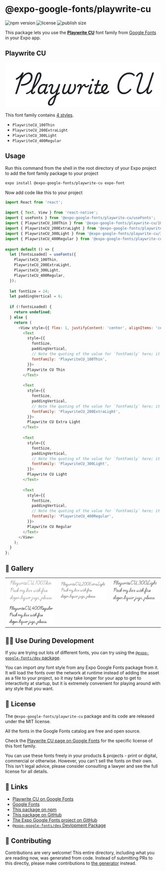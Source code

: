 # @expo-google-fonts/playwrite-cu

![npm version](https://flat.badgen.net/npm/v/@expo-google-fonts/playwrite-cu)
![license](https://flat.badgen.net/github/license/expo/google-fonts)
![publish size](https://flat.badgen.net/packagephobia/install/@expo-google-fonts/playwrite-cu)

This package lets you use the [**Playwrite CU**](https://fonts.google.com/specimen/Playwrite+CU) font family from [Google Fonts](https://fonts.google.com/) in your Expo app.

## Playwrite CU

![Playwrite CU](./font-family.png)

This font family contains [4 styles](#-gallery).

- `PlaywriteCU_100Thin`
- `PlaywriteCU_200ExtraLight`
- `PlaywriteCU_300Light`
- `PlaywriteCU_400Regular`

## Usage

Run this command from the shell in the root directory of your Expo project to add the font family package to your project
```sh
expo install @expo-google-fonts/playwrite-cu expo-font
```

Now add code like this to your project
```js
import React from 'react';

import { Text, View } from 'react-native';
import { useFonts } from '@expo-google-fonts/playwrite-cu/useFonts';
import { PlaywriteCU_100Thin } from '@expo-google-fonts/playwrite-cu/100Thin';
import { PlaywriteCU_200ExtraLight } from '@expo-google-fonts/playwrite-cu/200ExtraLight';
import { PlaywriteCU_300Light } from '@expo-google-fonts/playwrite-cu/300Light';
import { PlaywriteCU_400Regular } from '@expo-google-fonts/playwrite-cu/400Regular';

export default () => {
  let [fontsLoaded] = useFonts({
    PlaywriteCU_100Thin,
    PlaywriteCU_200ExtraLight,
    PlaywriteCU_300Light,
    PlaywriteCU_400Regular,
  });

  let fontSize = 24;
  let paddingVertical = 6;

  if (!fontsLoaded) {
    return undefined;
  } else {
    return (
      <View style={{ flex: 1, justifyContent: 'center', alignItems: 'center' }}>
        <Text
          style={{
            fontSize,
            paddingVertical,
            // Note the quoting of the value for `fontFamily` here; it expects a string!
            fontFamily: 'PlaywriteCU_100Thin',
          }}>
          Playwrite CU Thin
        </Text>

        <Text
          style={{
            fontSize,
            paddingVertical,
            // Note the quoting of the value for `fontFamily` here; it expects a string!
            fontFamily: 'PlaywriteCU_200ExtraLight',
          }}>
          Playwrite CU Extra Light
        </Text>

        <Text
          style={{
            fontSize,
            paddingVertical,
            // Note the quoting of the value for `fontFamily` here; it expects a string!
            fontFamily: 'PlaywriteCU_300Light',
          }}>
          Playwrite CU Light
        </Text>

        <Text
          style={{
            fontSize,
            paddingVertical,
            // Note the quoting of the value for `fontFamily` here; it expects a string!
            fontFamily: 'PlaywriteCU_400Regular',
          }}>
          Playwrite CU Regular
        </Text>
      </View>
    );
  }
};

```

## 🔡 Gallery


||||
|-|-|-|
|![PlaywriteCU_100Thin](./PlaywriteCU_100Thin.ttf.png)|![PlaywriteCU_200ExtraLight](./PlaywriteCU_200ExtraLight.ttf.png)|![PlaywriteCU_300Light](./PlaywriteCU_300Light.ttf.png)||
|![PlaywriteCU_400Regular](./PlaywriteCU_400Regular.ttf.png)||||


## 👩‍💻 Use During Development

If you are trying out lots of different fonts, you can try using the [`@expo-google-fonts/dev` package](https://github.com/expo/google-fonts/tree/master/font-packages/dev#readme).

You can import *any* font style from any Expo Google Fonts package from it. It will load the fonts
over the network at runtime instead of adding the asset as a file to your project, so it may take longer
for your app to get to interactivity at startup, but it is extremely convenient
for playing around with any style that you want.

## 📖 License

The `@expo-google-fonts/playwrite-cu` package and its code are released under the MIT license.

All the fonts in the Google Fonts catalog are free and open source.

Check the [Playwrite CU page on Google Fonts](https://fonts.google.com/specimen/Playwrite+CU) for the specific license of this font family.

You can use these fonts freely in your products & projects - print or digital, commercial or otherwise. However, you can't sell the fonts on their own. This isn't legal advice, please consider consulting a lawyer and see the full license for all details.

## 🔗 Links

- [Playwrite CU on Google Fonts](https://fonts.google.com/specimen/Playwrite+CU)
- [Google Fonts](https://fonts.google.com/)
- [This package on npm](https://www.npmjs.com/package/@expo-google-fonts/playwrite-cu)
- [This package on GitHub](https://github.com/expo/google-fonts/tree/master/font-packages/playwrite-cu)
- [The Expo Google Fonts project on GitHub](https://github.com/expo/google-fonts)
- [`@expo-google-fonts/dev` Devlopment Package](https://github.com/expo/google-fonts/tree/master/font-packages/dev)

## 🤝 Contributing

Contributions are very welcome! This entire directory, including what you are reading now, was generated from code. Instead of submitting PRs to this directly, please make contributions to [the generator](https://github.com/expo/google-fonts/tree/master/packages/generator) instead.
